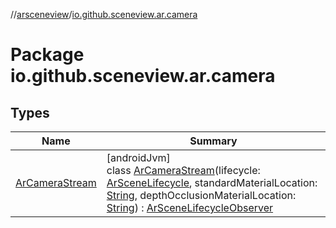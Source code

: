 //[arsceneview](../../index.md)/[io.github.sceneview.ar.camera](index.md)

# Package io.github.sceneview.ar.camera

## Types

| Name | Summary |
|---|---|
| [ArCameraStream](-ar-camera-stream/index.md) | [androidJvm]<br>class [ArCameraStream](-ar-camera-stream/index.md)(lifecycle: [ArSceneLifecycle](../io.github.sceneview.ar/-ar-scene-lifecycle/index.md), standardMaterialLocation: [String](https://kotlinlang.org/api/latest/jvm/stdlib/kotlin/-string/index.html), depthOcclusionMaterialLocation: [String](https://kotlinlang.org/api/latest/jvm/stdlib/kotlin/-string/index.html)) : [ArSceneLifecycleObserver](../io.github.sceneview.ar/-ar-scene-lifecycle-observer/index.md) |
